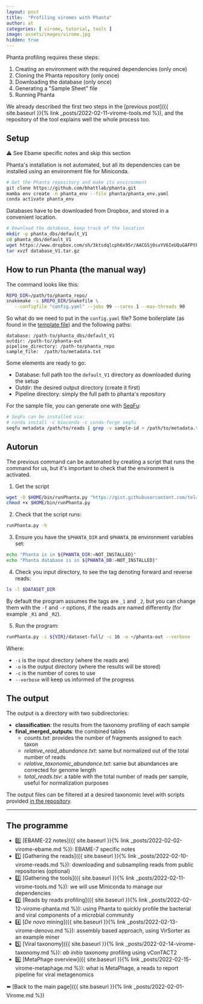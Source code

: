 ```yaml
---
layout: post
title:  "Profiling viromes with Phanta"
author: at
categories: [ virome, tutorial, tools ]
image: assets/images/virome.jpg
hidden: true
---
```


Phanta profiling requires these steps:

1. Creating an environment with the required dependencies (only once)
2. Cloning the Phanta repository (only once)
3. Downloading the database (only once)
4. Generating a "Sample Sheet" file
5. Running Phanta

We already described the first two steps in the [previous post]({{ site.baseurl }}{% link _posts/2022-02-11-virome-tools.md %}), and the repository of the tool explains well the whole process too.

## Setup

:warning: See Ebame specific notes and skip this section

Phanta's installation is not automated, but all its dependencies can be 
installed using an environment file for Miniconda.

```bash
# Get the Phanta repository and make its environment
git clone https://github.com/bhattlab/phanta.git
mamba env create -n phanta_env --file phanta/phanta_env.yaml
conda activate phanta_env
```
Databases have to be downloaded from Dropbox, and stored in a convenient location.

```bash
# Download the database, keep track of the location
mkdir -p phanta_dbs/default_V1
cd phanta_dbs/default_V1
wget https://www.dropbox.com/sh/3ktsdqlcph6x95r/AACGSj0sxYV6IeUQuGAFPtk8a/database_V1.tar.gz
tar xvzf database_V1.tar.gz
```

## How to run Phanta (the manual way)

The command looks like this:

```bash
REPO_DIR=/path/to/phanta_repo/
snakemake -s $REPO_DIR/Snakefile \
   --configfile "config.yaml" --jobs 99 --cores 1 --max-threads 90
```

So what do we need to put in the `config.yaml` file? Some boilerplate
(as found in the [template file](https://github.com/bhattlab/phanta/blob/main/config.yaml))
and the following paths:
```text
database: /path-to/phanta_dbs/default_V1
outdir: /path-to//phanta-out
pipeline_directory: /path-to/phanta_repo
sample_file:  /path/to/metadata.txt
```

Some elements are ready to go:

* Database: full path too the `default_V1` directory as downloaded during the setup
* Outdir: the desired output directory (create it first)
* Pipeline directory: simply the full path to phanta's repository
  
For the sample file, you can generate one with [SeqFu](https://github.com/telatin/seqfu2/):

```bash
# SeqFu can be installed via:
# conda install -c bioconda -c conda-forge seqfu
seqfu metadata /path/to/reads | grep -v sample-id > /path/to/metadata.txt
```

## Autorun

The previous command can be automated by creating a script that runs the
command for us, but it's important to check that the environment is activated.

1. Get the script

```bash
wget -O $HOME/bin/runPhanta.py "https://gist.githubusercontent.com/telatin/4f404fc7d677a73d662d3d9c80021ea4/raw/1631ad6d8b7b5d3df5a6d3ca13f427580b43e5b8/run-phanta.py"
chmod +x $HOME/bin/runPhanta.py
```

2. Check that the script runs:

```bash
runPhanta.py -h
```

3. Ensure you have the `$PHANTA_DIR` and `$PHANTA_DB` environment variables set:

```bash
echo "Phanta is in ${PHANTA_DIR:=NOT_INSTALLED}"
echo "Phanta database is in ${PHANTA_DB:=NOT_INSTALLED}"
```

4. Check you input directory, to see the tag denoting forward and reverse reads:

```bash
ls -l $DATASET_DIR
```

By default the program assumes the tags are `_1` and `_2`, but you can change them with the `-f` and `-r` options,
if the reads are named differently (for example `_R1` and `_R2`).

5. Run the program:

```bash
runPhanta.py -i ${VIR}/dataset-full/ -c 16 -o ~/phanta-out --verbose
```

Where:

* `-i` is the input directory (where the reads are)
* `-o` is the output directory (where the results will be stored)
* `-c` is the number of cores to use
* `--verbose` will keep us informed of the progress

## The output

The output is a directory with two subdirectories:
* **classification**: the results from the taxonomy profiling of each sample
* **final_merged_outputs**: the combined tables
  * *counts.txt*:  provides the number of fragments assigned to each taxon
  * *relative_read_abundance.txt*: same but normalized out of the total number of reads
  * *relative_taxonomic_abundance.txt*: same but abundances are corrected for genome length
  * *total_reads.tsv*: a table with the total number of reads per sample, useful for normalization purposes

The output files can be filtered at a desired taxonomic level with scripts provided [in the repository](https://github.com/bhattlab/phanta#filtering-merged-tables-to-a-specific-taxonomic-level).

---

## The programme

* :zero: [EBAME-22 notes]({{ site.baseurl }}{% link _posts/2022-02-02-virome-ebame.md %}): EBAME-7 specific notes
* :one: [Gathering the reads]({{ site.baseurl }}{% link _posts/2022-02-10-virome-reads.md %}):
  downloading and subsampling reads from public repositories (optional)
* :two: [Gathering the tools]({{ site.baseurl }}{% link _posts/2022-02-11-virome-tools.md %}):
  we will use Miniconda to manage our dependencies
* :three: [Reads by reads profiling]({{ site.baseurl }}{% link _posts/2022-02-12-virome-phanta.md %}):
  using Phanta to quickly profile the bacterial and viral components of a microbial community
* :four:  [_De novo_ mining]({{ site.baseurl }}{% link _posts/2022-02-13-virome-denovo.md %}):
  assembly based approach, using VirSorter as an example miner
* :five:  [Viral taxonomy]({{ site.baseurl }}{% link _posts/2022-02-14-virome-taxonomy.md %}):
  *ab initio* taxonomy profiling using vConTACT2
* :six:  [MetaPhage overview]({{ site.baseurl }}{% link _posts/2022-02-15-virome-metaphage.md %}):
  what is MetaPhage, a reads to report pipeline for viral metagenomics

:arrow_left: [Back to the main page]({{ site.baseurl }}{% link _posts/2022-02-01-Virome.md %})
